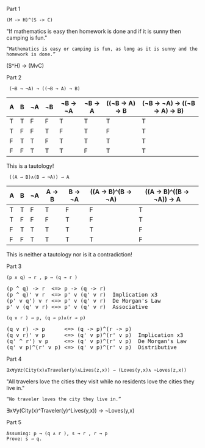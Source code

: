 Part 1

```
(M -> H)^(S -> C)
```
"If mathematics is easy then homework is done and if it is sunny then camping is fun." 

```
“Mathematics is easy or camping is fun, as long as it is sunny and the homework is done.”
```
(S^H) -> (MvC)

Part 2
```
 (¬B → ¬A) → ((¬B → A) → B)
```

| A | B | ¬A | ¬B | ¬B -> ¬A | ¬B -> A | ((¬B -> A) -> B| (¬B -> ¬A) -> ((¬B -> A) -> B)
|---|---|--- |--- |---       |---      |---             |---
| T | T | F  | F  |T         |T        |T               |T
| T | F | F  | T  |F         |T        |F               |T
| F | T | T  | F  |T         |T        |T               |T
| F | F | T  | T  |T         |F        |T               |T

This is a tautology!

```
 ((A → B)∧(B → ¬A)) → A
```

| A | B | ¬A | A -> B | B -> ¬A | ((A -> B)^(B -> ¬A) | ((A -> B)^((B -> ¬A)) -> A
|---|---|--- |---     |---      |---                  |---             
| T | T | F  | T      | F       | F                   | T
| T | F | F  | F      | T       | F                   | T
| F | T | T  | T      | T       | T                   | F
| F | F | T  | T      | T       | T                   | F

This is neither a tautology nor is it a contradiction!

Part 3

```
(p ∧ q) → r , p → (q → r )
```
<pre>
(p ^ q) -> r  <=> p -> (q -> r)  
(p ^ q)' v r  <=> p' v (q' v r)  Implication x3  
(p' v q') v r <=> p' v (q' v r)  De Morgan's Law  
p' v (q' v r) <=> p' v (q' v r)  Associative
</pre>

```
(q ∨ r ) → p, (q → p)∧(r → p)
```
<pre>
(q v r) -> p      <=> (q -> p)^(r -> p)  
(q v r)' v p      <=> (q' v p)^(r' v p)  Implication x3  
(q' ^ r') v p     <=> (q' v p)^(r' v p)  De Morgan's Law  
(q' v p)^(r' v p) <=> (q' v p)^(r' v p)  Distributive
</pre>

Part 4

```
∃x∀y∀z(City(x)∧Traveler(y)∧Lives(z,x)) → (Loves(y,x)∧ ¬Loves(z,x))
```

"All travelers love the cities they visit while no residents love the cities they live in."

```
“No traveler loves the city they live in.”
```
∃x∀y(City(x)^Traveler(y)^Lives(y,x)) -> ¬Loves(y,x)

Part 5

```
Assuming: p → (q ∧ r ), s → r , r → p
Prove: s → q.
```


